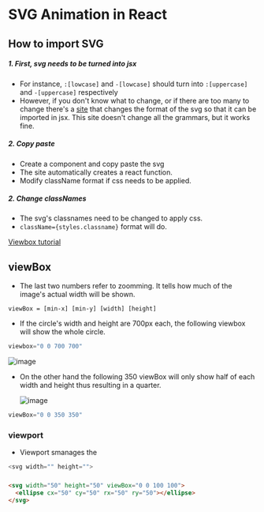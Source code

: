# SVG Animation in React

## How to import SVG

##### 1. First, svg needs to be turned into jsx

- For instance, `:[lowcase]` and `-[lowcase]` should turn into `:[uppercase]` and `-[uppercase]` respectively
-  However, if you don't know what to change, or if there are too many to change there's a [site](https://react-svgr.com/playground/) that changes the format of the svg so that it can be imported in jsx. This site doesn't change all the grammars, but it works fine.

##### 2. Copy paste

- Create a component and copy paste the svg
- The site automatically creates a react function.
- Modify className format if css needs to be applied.

##### 2. Change classNames

- The svg's classnames need to be changed to apply css.
- `className={styles.classname}` format will do.

[Viewbox tutorial](https://webdesign.tutsplus.com/tutorials/svg-viewport-and-viewbox-for-beginners--cms-30844)

## viewBox

- The last two numbers refer to zoomming. It tells how much of the image's actual width will be shown.

`viewBox = [min-x] [min-y] [width] [height]`

- If the circle's width and height are 700px each, the following viewbox will show the whole circle.

```javascript
viewbox="0 0 700 700"
```

![image](https://user-images.githubusercontent.com/52592748/87250455-cf00c600-c49f-11ea-912e-a6cc47fedac1.png) 

- On the other hand the following 350 viewBox will only show half of each width and height thus resulting in a quarter.

  ![image](https://user-images.githubusercontent.com/52592748/87250446-b98b9c00-c49f-11ea-8f6b-f1f54f271cbe.png) 

```javascript
viewBox="0 0 350 350"
```

### viewport

- Viewport smanages the 

```javascript
<svg width="" height="">
```

### 

```html
<svg width="50" height="50" viewBox="0 0 100 100">
  <ellipse cx="50" cy="50" rx="50" ry="50"></ellipse>
</svg>
```

